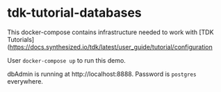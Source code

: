 # tdk-tutorial-databases

This docker-compose contains infrastructure needed to work with [TDK Tutorials](https://docs.synthesized.io/tdk/latest/user_guide/tutorial/configuration

User `docker-compose up` to run this demo.

dbAdmin is running at http://localhost:8888. Password is `postgres` everywhere.
